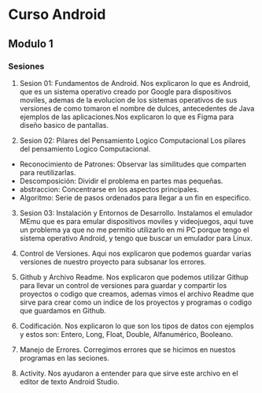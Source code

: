# Curso Android
## Modulo 1
### Sesiones

1. Sesion 01: Fundamentos de Android.
Nos explicaron lo que es Android, que es un sistema operativo creado por Google para dispositivos moviles, ademas de la evolucion de los sistemas operativos de sus versiones de como tomaron el nombre de dulces, antecedentes de Java ejemplos de las aplicaciones.Nos explicaron lo que es Figma para diseño basico de pantallas.

2. Sesion 02: Pilares del Pensamiento Logico Computacional
Los pilares del pensamiento Logico Computacional.
* Reconocimiento de Patrones: Observar las similitudes que comparten para reutilizarlas.
* Descomposición: Dividir el problema en partes mas pequeñas.
* abstraccion: Concentrarse en los  aspectos principales.
* Algoritmo: Serie de pasos ordenados para llegar a un fin en especifico.

3. Sesion 03: Instalación y Entornos de Desarrollo.
Instalamos el emulador MEmu que es para emular dispositivos moviles y videojuegos, aqui tuve un problema ya que no me permitio utilizarlo en mi PC porque tengo el sistema operativo Android, y tengo que buscar un emulador para Linux.

4. Control de Versiones.
Aqui nos explicaron que podemos guardar varias versiones de nuestro proyecto para subsanar los errores.

5. Github y Archivo Readme.
Nos explicaron que podemos utilizar Githup para llevar un control de versiones para guardar y compartir los proyectos o codigo que creamos, ademas vimos el archivo Readme que sirve para crear como un indice de los proyectos y programas o codigo que guardamos en Github.

6. Codificación.
Nos explicaron lo que son los tipos de datos con ejemplos y estos son: Entero, Long, Float, Double, Alfanumérico, Booleano.

7. Manejo de Errores.
Corregimos errores que se hicimos en nuestos programas en las seciones.

8. Activity.
Nos ayudaron a entender para que sirve este archivo en el editor de texto Android Studio.







